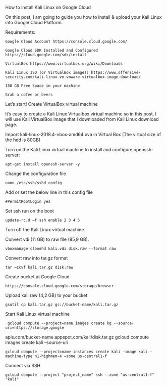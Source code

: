 
How to install Kali Linux on Google Cloud

On this post, I am going to guide you how to install & upload your Kali Linux into Google Cloud Platform.

Requirements:
    
    Google Cloud Account https://console.cloud.google.com/
    
    Google Cloud SDK Installed and Configured https://cloud.google.com/sdk/install
    
    VirtualBox https://www.virtualbox.org/wiki/Downloads
    
    Kali Linux ISO (or VirtualBox images) https://www.offensive-security.com/kali-linux-vm-vmware-virtualbox-image-download/
    
    150 GB Free Space in your machine
    
    Grab a cofee or beers
    

Let’s start! Create VirtualBox virtual machine

It’s easy to create a Kali Linux Virtualbox virtual machine so in this post, I will use Kali VirtualBox image that I downloaded from Kali Linux download page.

Import kali-linux-2018.4-vbox-amd64.ova in Virtual Box (The virtual size of the hdd is 80GB)

Turn on the Kali Linux virtual machine to install and configure openssh-server:

    apt-get install openssh-server -y

Change the configuration file

    nano /etc/ssh/sshd_config

Add or set the below line in this config file

    #PermitRootLogin yes

Set ssh run on the boot

    update-rc.d –f ssh enable 2 3 4 5

Turn off the Kali Linux virtual machine.

Convert vdi (11 GB) to raw file (85,9 GB).

    vboxmanage clonehd kali.vdi disk.raw --format raw

Convert raw into tar.gz format

    tar –zcvf kali.tar.gz disk.raw

Create bucket at Google Cloud

    https://console.cloud.google.com/storage/browser

Upload kali.raw (4,2 GB) to your bucket

    gsutil cp kali.tar.gz gs://bucket-name/kali.tar.gz

Start Kali Linux virtual machine

     gcloud compute --project=name images create kg --source-uri=https://storage.google
apis.com/bucket-name.appspot.com/kali/disk.tar.gz gcloud compute images create kali –source-uri 

    gcloud compute --project=name instances create kali –image kali –machine-type n1-highmem-4 –zone us-central1-f
    
Connect via SSH

    gcloud compute --project "project_name" ssh --zone "us-central1-f" "kali"
